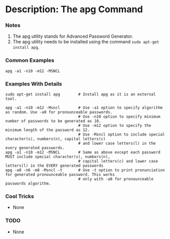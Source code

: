 # Description: The apg Command

### Notes
1. The apg utility stands for Advanced Password Generator.
2. The apg utility needs to be installed using the command `sudo apt-get install apg`.

### Common Examples
```shell
apg -a1 -n10 -m12 -MSNCL
```

### Examples With Details
```shell
sudo apt-get install apg        # Install apg as it is an external tool.

apg -a1 -n10 -m12 -Msncl        # Use -a1 option to specify algorithm as random. Use -a0 for pronounceable passwords.
                                # Use -n10 option to specify minimum number of passwords to be generated as 10.
                                # Use -m12 option to specify the minimum length of the password as 12.
                                # Use -Msncl option to include special character(s), numbers(n), capital letters(c)
                                # and lower case letters(l) in the every generated passwords.
apg -a1 -n10 -m12 -MSNCL        # Same as above except each password MUST include special character(s), numbers(n),
                                # capital letters(c) and lower case letters(l) in the EVERY generated passwords
apg -a0 -n6 -m8 -Msncl -t       # Use -t option to print pronunciation for generated pronounceable password. This works
                                # only with -a0 for pronounceable passwords algorithm.
```

### Cool Tricks
* None

### TODO
* None
